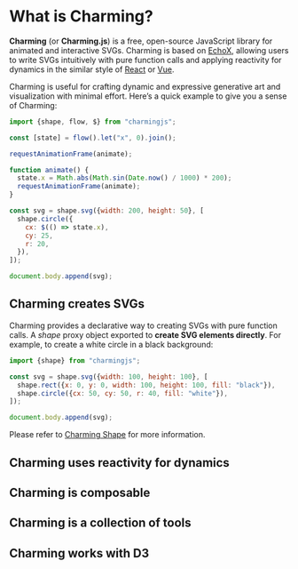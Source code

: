 # What is Charming?

**Charming** (or **Charming.js**) is a free, open-source JavaScript library for animated and interactive SVGs. Charming is based on [EchoX](https://echox.dev/), allowing users to write SVGs intuitively with pure function calls and applying reactivity for dynamics in the similar style of [React](https://react.dev/) or [Vue](https://vuejs.org/).

Charming is useful for crafting dynamic and expressive generative art and visualization with minimal effort. Here’s a quick example to give you a sense of Charming:

```js eval t=module
import {shape, flow, $} from "charmingjs";

const [state] = flow().let("x", 0).join();

requestAnimationFrame(animate);

function animate() {
  state.x = Math.abs(Math.sin(Date.now() / 1000) * 200);
  requestAnimationFrame(animate);
}

const svg = shape.svg({width: 200, height: 50}, [
  shape.circle({
    cx: $(() => state.x),
    cy: 25,
    r: 20,
  }),
]);

document.body.append(svg);
```

## Charming creates SVGs

Charming provides a declarative way to creating SVGs with pure function calls. A _shape_ proxy object exported to **create SVG elements directly**. For example, to create a white circle in a black background:

```js eval t=module
import {shape} from "charmingjs";

const svg = shape.svg({width: 100, height: 100}, [
  shape.rect({x: 0, y: 0, width: 100, height: 100, fill: "black"}),
  shape.circle({cx: 50, cy: 50, r: 40, fill: "white"}),
]);

document.body.append(svg);
```

Please refer to [Charming Shape](/charming-shape) for more information.

## Charming uses reactivity for dynamics

## Charming is composable

## Charming is a collection of tools

## Charming works with D3
